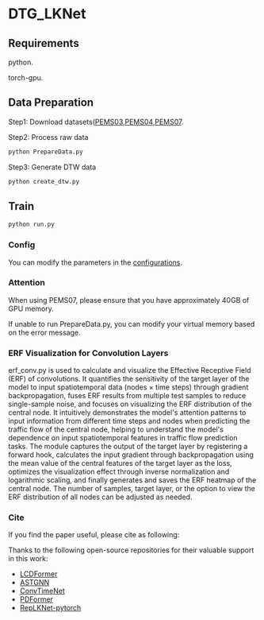 # DTG_LKNet

## Requirements

python.

torch-gpu.

## Data Preparation

Step1: Download datasets([PEMS03](https://github.com/guoshnBJTU/ASTGNN/tree/main/data/PEMS03),[PEMS04](https://github.com/guoshnBJTU/ASTGNN/tree/main/data/PEMS04),[PEMS07](https://github.com/guoshnBJTU/ASTGNN/tree/main/data/PEMS07).

Step2: Process raw data

```bash
python PrepareData.py
```

Step3: Generate DTW data

```bash
python create_dtw.py
```

## Train

```bash
python run.py
```

### Config

You can modify the parameters in the [configurations](/configurations/).

### Attention

When using PEMS07, please ensure that you have approximately 40GB of GPU memory.

If unable to run PrepareData.py, you can modify your virtual memory based on the error message.
### ERF Visualization for Convolution Layers
erf_conv.py is used to calculate and visualize the Effective Receptive Field (ERF) of convolutions. It quantifies the sensitivity of the target layer of the model to input spatiotemporal data (nodes × time steps) through gradient backpropagation, fuses ERF results from multiple test samples to reduce single-sample noise, and focuses on visualizing the ERF distribution of the central node. It intuitively demonstrates the model's attention patterns to input information from different time steps and nodes when predicting the traffic flow of the central node, helping to understand the model's dependence on input spatiotemporal features in traffic flow prediction tasks. The module captures the output of the target layer by registering a forward hook, calculates the input gradient through backpropagation using the mean value of the central features of the target layer as the loss, optimizes the visualization effect through inverse normalization and logarithmic scaling, and finally generates and saves the ERF heatmap of the central node. The number of samples, target layer, or the option to view the ERF distribution of all nodes can be adjusted as needed.
### Cite
If you find the paper useful, please cite as following:


Thanks to the following open-source repositories for their valuable support in this work:

- [LCDFormer](https://github.com/NanakiC/LCDFormer)
- [ASTGNN](https://github.com/guoshnBJTU/ASTGNN)
- [ConvTimeNet](https://github.com/Mingyue-Cheng/ConvTimeNet)
- [PDFormer](https://github.com/BUAABIGSCity/PDFormer)
- [RepLKNet-pytorch](https://github.com/DingXiaoH/RepLKNet-pytorch)

